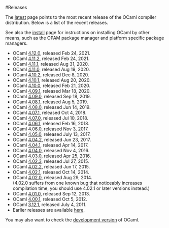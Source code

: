 <!-- ((! set title Releases !)) ((! set releases !)) -->

#Releases

The [latest](latest/) page points to the most recent release of the
OCaml compiler distribution. Below is a list of the recent releases.

See also the [install](/docs/install.html) page for instructions on
installing OCaml by other means, such as the OPAM package manager and
platform specific package managers.

* OCaml [4.12.0](4.12.0.html), released Feb 24, 2021.
* OCaml [4.11.2](4.11.2.html), released Feb 24, 2021.
* OCaml [4.11.1](4.11.1.html), released Aug 31, 2020.
* OCaml [4.11.0](4.11.0.html), released Aug 19, 2020.
* OCaml [4.10.2](4.10.2.html), released Dec 8, 2020.
* OCaml [4.10.1](4.10.1.html), released Aug 20, 2020.
* OCaml [4.10.0](4.10.0.html), released Feb 21, 2020.
* OCaml [4.09.1](4.09.1.html), released Mar 18, 2020.
* OCaml [4.09.0](4.09.0.html), released Sep 18, 2019.
* OCaml [4.08.1](4.08.1.html), released Aug 5, 2019.
* OCaml [4.08.0](4.08.0.html), released Jun 14, 2019.
* OCaml [4.07.1](4.07.1.html), released Oct 4, 2018.
* OCaml [4.07.0](4.07.0.html), released Jul 10, 2018.
* OCaml [4.06.1](4.06.1.html), released Feb 16, 2018.
* OCaml [4.06.0](4.06.html), released Nov 3, 2017.
* OCaml [4.05.0](4.05.html), released July 13, 2017.
* OCaml [4.04.2](4.04.html), released Jun 23, 2017.
* OCaml [4.04.1](4.04.html), released Apr 14, 2017.
* OCaml [4.04.0](4.04.html), released Nov 4, 2016.
* OCaml [4.03.0](4.03.html), released Apr 25, 2016.
* OCaml [4.02.3](4.02.html), released Jul 27, 2015.
* OCaml [4.02.2](4.02.html), released Jun 17, 2015.
* OCaml [4.02.1](4.02.html), released Oct 14, 2014.
* OCaml [4.02.0](4.02.html), released Aug 29, 2014.  
      (4.02.0 suffers from one known bug that noticeably increases compilation time, you should use 4.02.1 or later versions instead.)
* OCaml [4.01.0](4.01.0.html), released Sep 12, 2013.
* OCaml [4.00.1](4.00.1.html), released Oct 5, 2012.
* OCaml [3.12.1](3.12.1.html), released July 4, 2011.
* Earlier releases are available
  [here](http://caml.inria.fr/pub/distrib/).

You may also want to check the [development version](https://github.com/ocaml/ocaml) of
OCaml.
